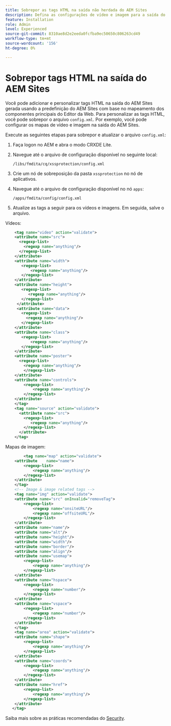 ```yaml
---
title: Sobrepor as tags HTML na saída não herdada do AEM Sites
description: Defina as configurações de vídeo e imagem para a saída do aem sites com base no mapeamento dos componentes principais
feature: Installation
role: Admin
level: Experienced
source-git-commit: 8310ae8d2e2eeda0fcfba9ec50650c806263cd49
workflow-type: tm+mt
source-wordcount: '156'
ht-degree: 0%

---
```



# Sobrepor tags HTML na saída do AEM Sites

Você pode adicionar e personalizar tags HTML na saída do AEM Sites gerada usando a predefinição do AEM Sites com base no mapeamento dos componentes principais do Editor da Web. Para personalizar as tags HTML, você pode sobrepor o arquivo `config.xml`. Por exemplo, você pode configurar os mapas de vídeo e imagem na saída do AEM Sites.

Execute as seguintes etapas para sobrepor e atualizar o arquivo `config.xml`:

1. Faça logon no AEM e abra o modo CRXDE Lite.

1. Navegue até o arquivo de configuração disponível no seguinte local:

   `/libs/fmdita/cq/xssprotection/config.xml`

1. Crie um nó de sobreposição da pasta `xssprotection` no nó de aplicativos.

1. Navegue até o arquivo de configuração disponível no nó `apps`:

   `/apps/fmdita/config/config.xml`

1. Atualize as tags a seguir para os vídeos e imagens. Em seguida, salve o arquivo.

Vídeos:

```XML
    <tag name="video" action="validate">
   	<attribute name="src">
      <regexp-list>
        <regexp name="anything"/>
      </regexp-list>
    </attribute>
    <attribute name="width">
       <regexp-list>
           <regexp name="anything"/>
       </regexp-list>
    </attribute>
    <attribute name="height">
       <regexp-list>
          <regexp name="anything"/>
       </regexp-list>
     </attribute>
     <attribute name="data">
       <regexp-list>
         <regexp name="anything"/>
       </regexp-list>
    </attribute>
    <attribute name="class">
       <regexp-list>
           <regexp name="anything"/>
       </regexp-list>
    </attribute>
    <attribute name="poster">
      <regexp-list>
        <regexp name="anything"/>
        </regexp-list>
    </attribute>
    <attribute name="controls">
        <regexp-list>
            <regexp name="anything"/>
        </regexp-list>
    </attribute>
    </tag>
    <tag name="source" action="validate">
      <attribute name="src">
        <regexp-list>
           <regexp name="anything"/>
        </regexp-list>
      </attribute>
    </tag>
```

Mapas de imagem:

```XML
    	<tag name="map" action="validate">
	<attribute    name="name">
		<regexp-list>
			<regexp name="anything"/>
		</regexp-list>
	</attribute>
    </tag>
    <!-- Image & image related tags -->
    <tag name="img" action="validate">
	<attribute name="src" onInvalid="removeTag">
		<regexp-list>
			<regexp name="onsiteURL"/>
			<regexp name="offsiteURL"/>
		</regexp-list>
	</attribute>
	<attribute name="name"/>
	<attribute name="alt"/>
	<attribute name="height"/>
	<attribute name="width"/>
	<attribute name="border"/>
	<attribute name="align"/>
	<attribute name="usemap">
		<regexp-list>
			<regexp name="anything"/>
		</regexp-list>
	</attribute>
	<attribute name="hspace">
		<regexp-list>
			<regexp name="number"/>
		</regexp-list>
	</attribute>
	<attribute name="vspace">
		<regexp-list>
			<regexp name="number"/>
		</regexp-list>
	</attribute>
    </tag>
    <tag name="area" action="validate">
	<attribute name="shape">
		<regexp-list>
			<regexp name="anything"/>
		</regexp-list>
	</attribute>
	<attribute name="coords">
		<regexp-list>
			<regexp name="anything"/>
		</regexp-list>
	</attribute>
	<attribute name="href">
		<regexp-list>
			<regexp name="anything"/>
		</regexp-list>
	</attribute>
   </tag>
```




Saiba mais sobre as práticas recomendadas do [Security](https://experienceleague.adobe.com/pt-br/docs/experience-manager-65/content/implementing/developing/introduction/security).